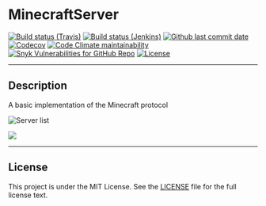 # MinecraftServer

[![Build status (Travis)](https://img.shields.io/travis/com/ursinn/MinecraftServer/develop?label=Travis&logo=travis)](https://travis-ci.com/ursinn/MinecraftServer)
[![Build status (Jenkins)](https://img.shields.io/jenkins/build?jobUrl=https%3A%2F%2Fci.ursinn.dev%2Fjob%2Fursinn%2Fjob%2FMinecraftServer%2Fjob%2Fdevelop%2F&label=Jenkins&logo=jenkins)](https://ci.ursinn.dev/job/ursinn/job/MinecraftServer)
[![Github last commit date](https://img.shields.io/github/last-commit/ursinn/MinecraftServer?label=Updated&logo=github)](https://github.com/ursinn/MinecraftServer/commits)
[![Codecov](https://img.shields.io/codecov/c/gh/ursinn/MinecraftServer?label=Coverage&logo=codecov)](https://app.codecov.io/gh/ursinn/MinecraftServer)
[![Code Climate maintainability](https://img.shields.io/codeclimate/maintainability/ursinn/MinecraftServer?label=Maintainability)](https://codeclimate.com/github/ursinn/MinecraftServer)
[![Snyk Vulnerabilities for GitHub Repo](https://img.shields.io/snyk/vulnerabilities/github/ursinn/MinecraftServer?label=Vulnerabilities)](https://snyk.io/test/github/ursinn/MinecraftServer)
[![License](https://img.shields.io/github/license/ursinn/MinecraftServer?label=License)](https://github.com/ursinn/MinecraftServer/blob/main/LICENSE)

---

## Description

A basic implementation of the Minecraft protocol

![Server list](http://i.imgur.com/m4X3oFv.png)

![](http://i.imgur.com/c0oh6ij.png)

---

## License

This project is under the MIT License. See the [LICENSE](https://github.com/ursinn/MinecraftServer/blob/main/LICENSE)
file for the full license text.
